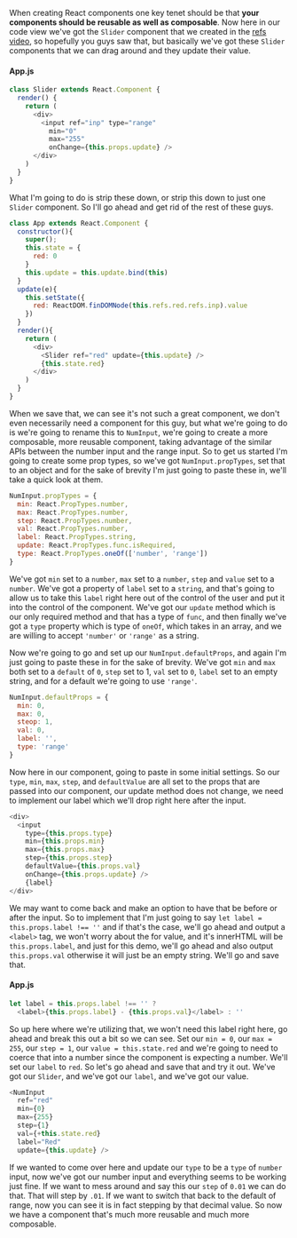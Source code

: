When creating React components one key tenet should be that **your components should be reusable as well as composable**. Now here in our code view we've got the `Slider` component that we created in the [refs video](https://egghead.io/lessons/react-using-refs-to-access-components), so hopefully you guys saw that, but basically we've got these `Slider` components that we can drag around and they update their value. 
#### App.js
``` javascript
class Slider extends React.Component {
  render() {
    return (
      <div>
        <input ref="inp" type="range"
          min="0"
          max="255"
          onChange={this.props.update} />
      </div>
    )
  }
}
```
What I'm going to do is strip these down, or strip this down to just one `Slider` component. So I'll go ahead and get rid of the rest of these guys.

``` javascript
class App extends React.Component {
  constructor(){
    super();
    this.state = {
      red: 0
    }
    this.update = this.update.bind(this)
  }
  update(e){
    this.setState({
      red: ReactDOM.finDOMNode(this.refs.red.refs.inp).value
    })
  }
  render(){
    return (
      <div>
        <Slider ref="red" update={this.update} />
        {this.state.red}
      </div>
    )
  }
}
```
When we save that, we can see it's not such a great component, we don't even necessarily need a component for this guy, but what we're going to do is we're going to rename this to `NumInput`, we're going to create a more composable, more reusable component, taking advantage of the similar APIs between the number input and the range input. So to get us started I'm going to create some prop types, so we've got `NumInput.propTypes`, set that to an object and for the sake of brevity I'm just going to paste these in, we'll take a quick look at them.

``` javascript
NumInput.propTypes = {
  min: React.PropTypes.number,
  max: React.PropTypes.number,
  step: React.PropTypes.number,
  val: React.PropTypes.number,
  label: React.PropTypes.string,
  update: React.PropTypes.func.isRequired,
  type: React.PropTypes.oneOf(['number', 'range'])
}
```
We've got `min` set to a `number`, `max` set to a `number`, `step` and `value` set to a `number`. We've got a property of `label` set to a `string`, and that's going to allow us to take this `label` right here out of the control of the user and put it into the control of the component. We've got our `update` method which is our only required method and that has a type of `func`, and then finally we've got a `type` property which is type of `oneOf`, which takes in an array, and we are willing to accept `'number'` or `'range'` as a string.

Now we're going to go and set up our `NumInput.defaultProps`, and again I'm just going to paste these in for the sake of brevity. We've got `min` and `max` both set to a `default` of `0`, `step` set to 1, `val` set to `0`, `label` set to an empty string, and for a default we're going to use `'range'`. 

``` javascript
NumInput.defaultProps = {
  min: 0,
  max: 0,
  steop: 1,
  val: 0,
  label: '',
  type: 'range'
}
```
Now here in our component, going to paste in some initial settings. So our `type`, `min`, `max`, `step`, and `defaultValue` are all set to the props that are passed into our component, our update method does not change, we need to implement our label which we'll drop right here after the input.

``` javascript
<div>
  <input 
    type={this.props.type}
    min={this.props.min}
    max={this.props.max}
    step={this.props.step}
    defaultValue={this.props.val}
    onChange={this.props.update} />
    {label}
</div>
```
We may want to come back and make an option to have that be before or after the input. So to implement that I'm just going to say `let label = this.props.label !== ''` and if that's the case, we'll go ahead and output a `<label>` tag, we won't worry about the for value, and it's innerHTML will be `this.props.label`, and just for this demo, we'll go ahead and also output `this.props.val` otherwise it will just be an empty string. We'll go and save that.
#### App.js
``` javascript
let label = this.props.label !== '' ? 
  <label>{this.props.label} - {this.props.val}</label> : ''
```
So up here where we're utilizing that, we won't need this label right here, go ahead and break this out a bit so we can see. Set our `min = 0`, our `max = 255`, our `step = 1`, our `value = this.state.red` and we're going to need to coerce that into a number since the component is expecting a number. We'll set our `label` to `red`. So let's go ahead and save that and try it out. We've got our `Slider`, and we've got our `label`, and we've got our value.

``` javascript
<NumInput
  ref="red"
  min={0}
  max={255}
  step={1}
  val={+this.state.red}
  label="Red"
  update={this.update} />
```
If we wanted to come over here and update our `type` to be a `type` of `number` input, now we've got our number input and everything seems to be working just fine. If we want to mess around and say this our `step` of `0.01` we can do that. That will step by `.01`. If we want to switch that back to the default of range, now you can see it is in fact stepping by that decimal value. So now we have a component that's much more reusable and much more composable.